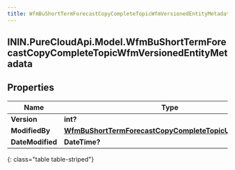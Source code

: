 ```yaml
---
title: WfmBuShortTermForecastCopyCompleteTopicWfmVersionedEntityMetadata
---
```

## ININ.PureCloudApi.Model.WfmBuShortTermForecastCopyCompleteTopicWfmVersionedEntityMetadata

## Properties

|Name | Type | Description | Notes|
|------------ | ------------- | ------------- | -------------|
| **Version** | **int?** |  | [optional] |
| **ModifiedBy** | [**WfmBuShortTermForecastCopyCompleteTopicUserReference**](WfmBuShortTermForecastCopyCompleteTopicUserReference.html) |  | [optional] |
| **DateModified** | **DateTime?** |  | [optional] |
{: class="table table-striped"}


